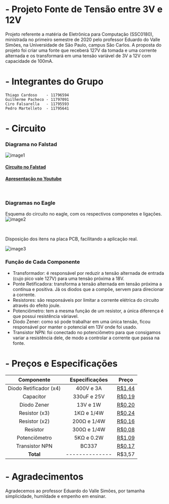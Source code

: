 # - Projeto Fonte de Tensão entre 3V e 12V
Projeto referente a matéria de Eletrônica para Computação (SSC0180), ministrada no primeiro semestre de 2020 pelo professor Eduardo do Valle Simões, na Universidade de São Paulo, campus São Carlos. A proposta do projeto foi criar uma fonte que receberá 127V da tomada e uma corrente alternada e os transformará em uma tensão variável de 3V a 12V com capacidade de 100mA.
 
# - Integrantes do Grupo
~~~
Thiago Cardoso    - 11796594
Guilherme Pacheco - 11797091
Ciro Falsarella   - 11795593
Pedro Martelleto  - 11795641
~~~
 
# - Circuito
### Diagrama no Falstad
![image1](https://github.com/copach/fonte020/blob/master/CircFalstad.JPG)
 
#### [Circuito no Falstad](http://tinyurl.com/ybstvx5o)
 
#### [Apresentação no Youtube](http://www.youtube.com/watch?v=NRp7nlJM8PE)

&nbsp;
 
### Diagramas no Eagle
 
Esquema do circuito no eagle, com os respectivos componetes e ligações.
![image2](https://github.com/copach/fonte020/blob/master/EAGLE2.jpeg)
 
 
&nbsp;
 
Disposição dos itens na placa PCB, facilitando a aplicação real.
 
![image3](https://github.com/copach/fonte020/blob/master/EAGLE.jpeg)
 
### Função de Cada Componente
- Transformador: é responsável por reduzir a tensão alternada de entrada (cujo pico vale 127V) para uma tensão próxima a 18V.
- Ponte Retificadora: transforma a tensão alternada em tensão próxima a contínua e positiva. Já os diodos que a compõe, servem para direcionar a corrente.
- Resistores: são responsáveis por limitar a corrente elétrica do circuito através do efeito joule.
- Potenciômetro: tem a mesma função de um resistor, a única diferença é que possui resistência váriavel.
- Diodo Zener: como só pode trabalhar em uma única tensão, ficou responsável por manter o potencial em 13V onde foi usado. 
- Transistor NPN: foi conectado no potenciômetro para que consigamos variar a resistência dele, de modo a controlar a corrente que passa na fonte.

 
# - Preços e Especificações
| Componente             | Especificações | Preço |
|:------------------------:|:----------------:|:-------:|
| Diodo Retificador (x4) | 400V e 3A      |[R$1,44](https://www.baudaeletronica.com.br/diodo-1n5404.html)|
| Capacitor              | 330uF e 25V    |[R$0,19](https://www.baudaeletronica.com.br/capacitor-eletrolitico-330uf-25v.html)|
| Diodo Zener            | 13V e 1W       |[R$0,20](https://www.baudaeletronica.com.br/diodo-zener-1n4743-13v-1w.html)|  
| Resistor          (x3) | 1KΩ e 1/4W     |[R$0,24](https://www.baudaeletronica.com.br/resistor-1k-5-1-4w.html)|
| Resistor          (x2) | 200Ω e 1/4W    |[R$0,16](https://www.baudaeletronica.com.br/resistor-200r-5-1-4w.html)|
| Resistor               | 300Ω e 1/4W    |[R$0,08](https://www.baudaeletronica.com.br/resistor-300r-5-1-4w.html)|
| Potenciômetro          | 5KΩ e 0.2W     |[R$1,09](https://www.baudaeletronica.com.br/potenciometro-linear-de-5k-5000.html)|
| Transistor NPN         | BC337          |[R$0,17](https://www.baudaeletronica.com.br/transistor-npn-bc337.html)|  
| **Total**              | -------------- |R$3,57|
 
# - Agradecimentos
Agradecemos ao professor Eduardo do Valle Simões, por tamanha simplicidade, humildade e empenho em ensinar.
